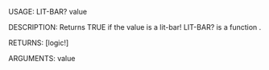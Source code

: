 USAGE:
     LIT-BAR? value 

DESCRIPTION:
     Returns TRUE if the value is a lit-bar!
     LIT-BAR? is a function .

RETURNS: [logic!]

ARGUMENTS:
    value

